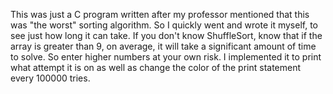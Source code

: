 This was just a C program written after my professor mentioned that this was "the worst" sorting algorithm. So I quickly went and wrote it myself, to see just how long it can take.
If you don't know ShuffleSort, know that if the array is greater than 9, on average, it will take a significant amount of time to solve. So enter higher numbers at your own risk.
I implemented it to print what attempt it is on as well as change the color of the print statement every 100000 tries.
